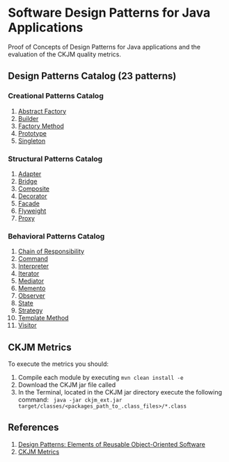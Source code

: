 # Software Design Patterns for Java Applications
Proof of Concepts of Design Patterns for Java applications and the evaluation of the CKJM quality metrics.

## Design Patterns Catalog (23 patterns)

### Creational Patterns Catalog
1. [Abstract Factory](abstractfactory-creational-pattern)
2. [Builder](builder-creational-pattern)
3. [Factory Method](factory-creational-pattern)
4. [Prototype](prototype-creational-pattern)
5. [Singleton](singleton-creational-pattern)

### Structural Patterns Catalog
1. [Adapter](adapter-structural-pattern)
2. [Bridge](bridge-structural-pattern)
3. [Composite](composite-structural-pattern)
4. [Decorator](decorator-structural-pattern)
5. [Facade](facade-structural-pattern)
6. [Flyweight](flyweight-structural-pattern)
7. [Proxy](proxy-structural-pattern)

### Behavioral Patterns Catalog
1. [Chain of Responsibility](chainofresponsibility-behavioral-pattern)
2. [Command](command-behavioral-pattern)
3. [Interpreter](interpreter-behavioral-pattern)
4. [Iterator](iterator-behavioral-pattern)
5. [Mediator](mediator-behavioral-pattern)
6. [Memento](memento-behavioral-pattern)
7. [Observer](observer-behavioral-pattern)
8. [State](state-behavioral-pattern)
9. [Strategy](strategy-behavioral-pattern)
10. [Template Method](templatemethod-behavioral-pattern)
11. [Visitor](visitor-behavioral-pattern)

## CKJM Metrics
To execute the metrics you should:
1. Compile each module by executing ```mvn clean install -e```
2. Download the CKJM jar file called
3. In the Terminal, located in the CKJM jar directory execute the following command: ``` java -jar ckjm_ext.jar target/classes/<packages_path_to_.class_files>/*.class```

## References

1. [Design Patterns: Elements of Reusable Object-Oriented Software](https://a.co/d/b77puMG)
2. [CKJM Metrics](https://www.spinellis.gr/sw/ckjm/doc/indexw.html)